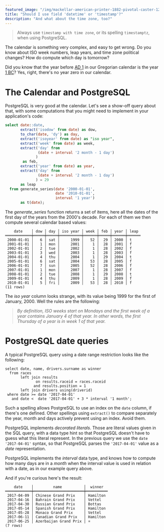 ```yaml
---
featured_image: "/img/mackellar-american-printer-1882-pivotal-caster-1200rgb-2048x.jpg"
title: "Should I use field 'datetime' or 'timestamp'?"
description: "And what about the time zone, too?"
---
```


> Always use `timestamp with time zone`, or its spelling `timestamptz`, when
> using PostgreSQL.

The calendar is something very complex, and easy to get wrong. Do you know
about ISO week numbers, leap years, and time zone political changes? How do
compute which day is tomorrow?

Did you know that the year before [AD 1](https://en.wikipedia.org/wiki/AD_1)
in our Gregorian calendar is the year [1
BC](https://en.wikipedia.org/wiki/1_BC)? Yes, right, there's no year zero in
our calendar.

# The Calendar and PostgreSQL

PostgreSQL is very good at the calendar. Let's see a show-off query about
that, with some computations that you might need to implement in your
application's code:

~~~ sql
select date::date,
       extract('isodow' from date) as dow,
       to_char(date, 'dy') as day,
       extract('isoyear' from date) as "iso year",
       extract('week' from date) as week,
       extract('day' from
               (date + interval '2 month - 1 day')
              )
        as feb,
       extract('year' from date) as year,
       extract('day' from
               (date + interval '2 month - 1 day')
              ) = 29
       as leap
  from generate_series(date '2000-01-01',
                       date '2010-01-01',
                       interval '1 year')
       as t(date);
~~~

The *generate_series* function returns a set of items, here all the dates of
the first day of the years from the 2000's decade. For each of them we then
compute several calendar based values:

~~~
    date    │ dow │ day │ iso year │ week │ feb │ year │ leap 
════════════╪═════╪═════╪══════════╪══════╪═════╪══════╪══════
 2000-01-01 │   6 │ sat │     1999 │   52 │  29 │ 2000 │ t
 2001-01-01 │   1 │ mon │     2001 │    1 │  28 │ 2001 │ f
 2002-01-01 │   2 │ tue │     2002 │    1 │  28 │ 2002 │ f
 2003-01-01 │   3 │ wed │     2003 │    1 │  28 │ 2003 │ f
 2004-01-01 │   4 │ thu │     2004 │    1 │  29 │ 2004 │ t
 2005-01-01 │   6 │ sat │     2004 │   53 │  28 │ 2005 │ f
 2006-01-01 │   7 │ sun │     2005 │   52 │  28 │ 2006 │ f
 2007-01-01 │   1 │ mon │     2007 │    1 │  28 │ 2007 │ f
 2008-01-01 │   2 │ tue │     2008 │    1 │  29 │ 2008 │ t
 2009-01-01 │   4 │ thu │     2009 │    1 │  28 │ 2009 │ f
 2010-01-01 │   5 │ fri │     2009 │   53 │  28 │ 2010 │ f
(11 rows)
~~~

The *iso year* column looks strange, with its value being 1999 for the first
of January, 2000. Well the rules are the following:

> _By definition, ISO weeks start on Mondays and the first week of a year
> contains January 4 of that year. In other words, the first Thursday of a
> year is in week 1 of that year._

# PostgreSQL date queries

A typical PostgreSQL query using a date range restriction looks like the
following:

~~~
select date, name, drivers.surname as winner
  from races
       left join results
              on results.raceid = races.raceid
             and results.position = 1
       left join drivers using(driverid)
 where date >= date '2017-04-01'
   and date <  date '2017-04-01' + 3 * interval '1 month';
~~~

Such a spelling allows PostgreSQL to use an index on the `date` column, if
there's one defined. Other spellings using `extract()` to compare separately
the year, month and days actively prevent using an index. Avoid them.

PostgreSQL implements *decorated literals*. Those are literal values given
in the SQL query, with a data type hint so that PostgreSQL doesn't have to
guess what this literal represent. In the previous query we use the `date
'2017-04-01'` syntax, so that PostgreSQL parses the `'2017-04-01'` value as
a *date* representation.

PostgreSQL implements the *interval* data type, and knows how to compute how
many days are in a *month* when the interval value is used in relation with
a date, as in our example query above.

And if you're curious here's the result:

~~~
    date    │         name          │  winner  
════════════╪═══════════════════════╪══════════
 2017-04-09 │ Chinese Grand Prix    │ Hamilton
 2017-04-16 │ Bahrain Grand Prix    │ Vettel
 2017-04-30 │ Russian Grand Prix    │ Bottas
 2017-05-14 │ Spanish Grand Prix    │ Hamilton
 2017-05-28 │ Monaco Grand Prix     │ Vettel
 2017-06-11 │ Canadian Grand Prix   │ Hamilton
 2017-06-25 │ Azerbaijan Grand Prix │ ¤
(7 rows)
~~~

